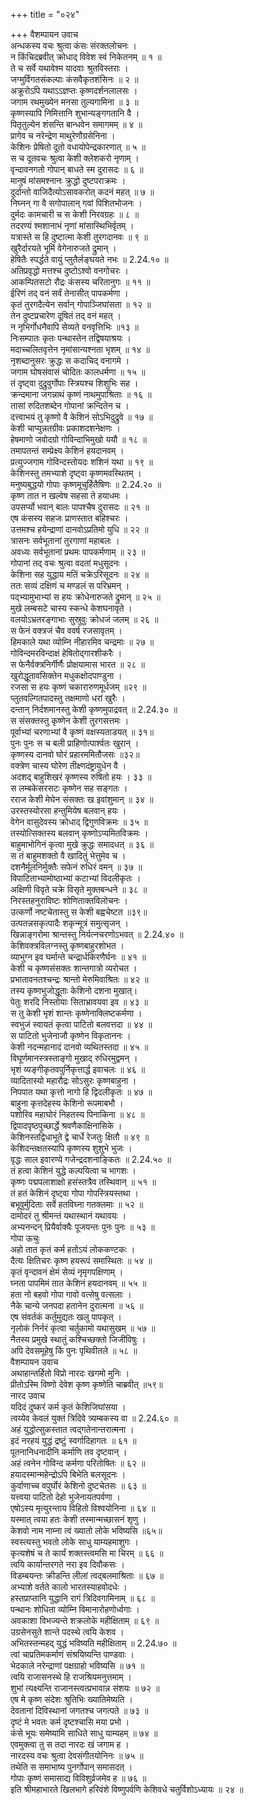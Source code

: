 +++
title = "०२४"

+++
वैशम्पायन उवाच  
अन्धकस्य वचः श्रुत्वा कंसः संरक्तलोचनः ।  
न किंचिदब्रवीत् क्रोधाद् विवेश स्वं निकेतनम् ॥ १ ॥  
ते च सर्वे यथावेश्म यादवाः श्रुतविस्तराः ।  
जग्मुर्विगतसंकल्पाः कंसवैकृतशंसिनः ॥ २ ॥  
अक्रूरोऽपि यथाऽऽज्ञप्तः कृष्णदर्शनलालसः ।  
जगाम रथमुख्येन मनसा तुल्यगामिना ॥ ३ ॥  
कृष्णस्यापि निमित्तानि शुभान्यङ्गगतानि वै ।  
पितृतुल्येन शंसन्ति बान्धवेन समागमम् ॥ ४ ॥  
प्रागेव च नरेन्द्रेण माथुरेणौग्रसेनिना ।  
केशिनः प्रेषितो दूतो वधायोपेन्द्रकारणात् ॥ ५ ॥  
स च दूतवचः श्रुत्वा केशी क्लेशकरो नृणाम् ।  
वृन्दावनगतो गोपान् बाधते स्म दुरासदः ॥ ६ ॥  
मानुषं मांसमश्नानः क्रुद्धो दुष्टपराक्रमः ।  
दुर्दान्तो वाजिदैत्योऽसावकरोत् कदनं महत् ॥ ७ ॥  
निघ्नन् गा वै सगोपालान् गवां पिशितभोजनः ।  
दुर्मदः कामचारी च स केशी निरवग्रहः ॥ ८ ॥  
तदरण्यं श्मशानाभं नृणां मांसास्थिभिर्वृतम् ।  
यत्रास्ते स हि दुष्टात्मा केशी तुरगदानवः ॥ ९ ॥  
खुरैर्दारयते भूमिं वेगेनारुजते द्रुमान् ।  
हेषितैः स्पर्द्धते वायुं प्लुतैर्लङ्घयते नभः ॥ 2.24.१० ॥  
अतिप्रवृद्धो मत्तश्च दुष्टोऽश्वो वनगोचरः ।  
आकम्पितसटो रौद्रः कंसस्य चरितानुगः ॥ ११ ॥  
ईरिणं तद् वनं सर्वं तेनासीत् पापकर्मणा ।  
कृतं तुरगदैत्येन सर्वान् गोपाञ्जिघांसता ॥ १२ ॥  
तेन दुष्टप्रचारेण दूषितं तद् वनं महत् ।  
न नृभिर्गोधनैवापि सेव्यते वनवृत्तिभिः ॥१३ ॥  
निःसम्पातः कृतः पन्थास्तेन तद्विषयाश्रयः ।  
मदाच्चलितवृत्तेन नृमांसान्यश्नता भृशम् ॥ १४ ॥  
नृशब्दानुसरः क्रुद्धः स कदाचिद् वनागमे ।  
जगाम घोषसंवासं चोदितः कालधर्मणा ॥ १५ ॥  
तं दृष्ट्वा दुद्रुवुर्गोपाः स्त्रियश्च शिशुभिः सह ।  
क्रन्दमाना जगन्नाथं कृष्णं नाथमुपाश्रिताः ॥ १६ ॥  
तासां रुदितशब्देन गोपानां क्रन्दितेन च ।  
दत्त्वाभयं तु कृष्णो वै केशिनं सोऽभिदुद्रुवे ॥ १७ ॥  
केशी चाप्युन्नतग्रीवः प्रकाशदशनेक्षणः ।  
हेषमाणो जवोदग्रो गोविन्दाभिमुखो ययौ ॥ १८ ॥  
तमापतन्तं सम्प्रेक्ष्य केशिनं हयदानवम् ।  
प्रत्युज्जगाम गोविन्दस्तोयदः शशिनं यथा ॥ १९ ॥  
केशिनस्तु तमभ्याशे दृष्ट्वा कृष्णमवस्थितम् ।  
मनुष्यबुद्धयो गोपाः कृष्णमूचुर्हितैषिणः ॥ 2.24.२० ॥  
कृष्ण तात न खल्वेष सहसा ते हयाधमः ।  
उपसर्प्यो भवान् बालः पापश्चैष दुरासदः ॥ २१ ॥  
एष कंसस्य सहजः प्राणस्तात बहिश्चरः ।  
उत्तमश्च हयेन्द्राणां दानवोऽप्रतिमो युधि ॥ २२ ॥  
त्रासनः सर्वभूतानां तुरगाणां महाबलः ।  
अवध्यः सर्वभूतानां प्रथमः पापकर्मणाम् ॥ २३ ॥  
गोपानां तद् वचः श्रुत्वा वदतां मधुसूदनः ।  
केशिना सह युद्धाय मतिं चक्रेऽरिसूदनः ॥ २४ ॥  
ततः सव्यं दक्षिणं च मण्डलं स परिभ्रमन् ।  
पद्भ्यामुभाभ्यां स हयः क्रोधेनारुजते द्रुमान् ॥ २५ ॥  
मुखे लम्बसटे चास्य स्कन्धे केशघनावृते ।  
वलयोऽभ्रतरङ्गाभाः सुस्रुवुः क्रोधजं जलम् ॥ २६ ॥  
स फेनं वक्त्रजं चैव ववर्ष रजसावृतम् ।  
हिमकाले यथा व्योम्नि नीहारमिव चन्द्रमाः ॥ २७ ॥  
गोविन्दमरविन्दाक्षं हेषितोद्गारशीकरैः ।  
स फेनैर्वक्त्रनिर्गीर्णैः प्रोक्षयामास भारत ॥ २८ ॥  
खुरोद्धूतावसिक्तेन मधुकक्षोदपाण्डुना ।  
रजसा स हयः कृष्णं चकारारुणमूर्धजम् ॥२९ ॥  
प्लुतवल्गितपादस्तु तक्षमाणो धरां खुरैः ।  
दन्तान् निर्दशमानस्तु केशी कृष्णमुपाद्रवत् ॥ 2.24.३० ॥  
स संसक्तस्तु कृष्णेन केशी तुरगसत्तमः ।  
पूर्वाभ्यां चरणाभ्यां वै कृष्णं वक्षस्यताडयत् ॥ ३१॥  
पुनः पुनः स च बली प्राहिणोत्पार्श्वतः खुरान् ।  
कृष्णस्य दानवो घोरं प्रहारममितौजसः ॥३२॥  
वक्त्रेण चास्य घोरेण तीक्ष्णदंष्ट्रायुधेन वै ।  
अदशद् बाहुशिखरं कृष्णस्य रुषितो हयः । ३३ ॥  
स लम्बकेसरसटः कृष्णेन सह सङ्गतः ।  
रराज केशी मेघेन संसक्तः ख इवांशुमान् ॥ ३४ ॥  
उरस्तस्योरसा हन्तुमियेष बलवान् हयः ।  
वेगेन वासुदेवस्य क्रोधाद् द्विगुणविक्रमः ॥ ३५ ॥  
तस्योत्सिक्तस्य बलवान् कृष्णोऽप्यमितविक्रमः ।  
बाहुमाभोगिनं कृत्वा मुखे क्रुद्धः समादधत् ॥ ३६ ॥  
स तं बाहुमशक्तो वै खादितुं भेत्तुमेव च ।  
दशनैर्मूलनिर्मुक्तैः सफेनं रुधिरं वमन् ॥ ३७ ॥  
विपाटिताभ्यामोष्ठाभ्यां कटाभ्यां विदलीकृतः ।  
अक्षिणी विवृते चक्रे विसृते मुक्तबन्धने ॥ ३८ ॥  
निरस्तहनुराविष्टः शोणिताक्तविलोचनः ।  
उत्कर्णो नष्टचेतास्तु स केशी बह्वचेष्टत ॥३९॥  
उत्पतन्नसकृत्पादैः शकृन्मूत्रं समुत्सृजन् ।  
खिन्नाङ्गरोमा श्रान्तस्तु निर्यत्नचरणोऽभवत् ॥ 2.24.४० ॥  
केशिवक्त्रविलग्नस्तु कृष्णबाहुरशोभत ।  
व्याभुग्न इव घर्मान्ते चन्द्रार्धकिरणैर्घनः ॥ ४१ ॥  
केशी च कृष्णसंसक्तः शान्तगात्रो व्यरोचत ।  
प्रभातावनतश्चन्द्रः श्रान्तो मेरुमिवाश्रितः ॥ ४२ ॥  
तस्य कृष्णभुजोद्धूताः केशिनो दशना मुखात्।  
पेतुः शरदि निस्तोयाः सिताभ्रावयवा इव ॥ ४३ ॥  
स तु केशी भृशं शान्तः कृष्णेनाक्लिष्टकर्मणा ।  
स्वभुजं स्वायतं कृत्वा पाटितो बलवत्तदा ॥ ४४ ॥  
स पाटितो भुजेनाजौ कृष्णेन विकृताननः ।  
केशी नदन्महानादं दानवो व्यथितस्तदा ॥ ४५ ॥  
विघूर्णमानस्त्रस्ताङ्गो मुखाद् रुधिरमुद्वमन् ।  
भृशं व्यङ्गीकृतवपुर्निकृत्तार्द्ध इवाचलः ॥ ४६ ॥  
व्यादितास्यो महारौद्रः सोऽसुरः कृष्णबाहुना ।  
निपपात यथा कृत्तो नागो हि द्विदलीकृतः ॥ ४७ ॥  
बाहुना कृत्तदेहस्य केशिनो रूपमाबभौ ।  
पशोरिव महाघोरं निहतस्य पिनाकिना ॥ ४८ ॥  
द्विपादपृष्ठपुच्छार्द्धे श्रवणैकाक्षिनासिके ।  
केशिनस्तद्विधाभूते द्वे चार्धे रेजतुः क्षितौ ॥ ४९ ॥  
केशिदन्तक्षतस्यापि कृष्णस्य शुशुभे भुजः ।  
वृद्धः साल इवारण्ये गजेन्द्रदशनाङ्कितः ॥ 2.24.५० ॥  
तं हत्वा केशिनं युद्धे कल्पयित्वा च भागशः ।  
कृष्णः पद्मपलाशाक्षो हसंस्तत्रैव तस्थिवान् ॥ ५१ ॥  
तं हतं केशिनं दृष्ट्वा गोपा गोपस्त्रियस्तथा ।  
बभूवुर्मुदिताः सर्वे हतविघ्ना गतक्लमाः ॥ ५२ ॥  
दामोदरं तु श्रीमन्तं यथास्थानं यथावयः ।  
अभ्यनन्दन् प्रियैर्वाक्यैः पूजयन्तः पुनः पुनः ॥ ५३ ॥  
गोपा ऊचुः  
अहो तात कृतं कर्म हतोऽयं लोककण्टकः ।  
दैत्यः क्षितिचरः कृष्ण हयरूपं समास्थितः ॥ ५४ ॥  
कृतं वृन्दावनं क्षेमं सेव्यं नृमृगपक्षिणाम् ।  
घ्नता पापमिमं तात केशिनं हयदानवम् ॥ ५५ ॥  
हता नो बहवो गोपा गावो वत्सेषु वत्सलाः ।  
नैके चान्ये जनपदा हतानेन दुरात्मना ॥ ५६ ॥  
एष संवर्तकं कर्तुमुद्यतः खलु पापकृत् ।  
नृलोकं निर्नरं कृत्वा चर्तुकामो यथासुखम् ॥ ५७ ॥  
नैतस्य प्रमुखे स्थातुं कश्चिच्छक्तो जिजीविषुः ।  
अपि देवसमूहेषु किं पुनः पृथिवीतले ॥ ५८ ॥  
वैशम्पायन उवाच  
अथाहान्तर्हितो विप्रो नारदः खगमो मुनिः ।  
प्रीतोऽस्मि विष्णो देवेश कृष्ण कृष्णेति चाब्रवीत् ॥५९॥  
नारद उवाच  
यदिदं दुष्करं कर्म कृतं केशिजिघांसया ।  
त्वय्येव केवलं युक्तं त्रिदिवे त्र्यम्बकस्य वा ॥ 2.24.६० ॥  
अहं युद्धोत्सुकस्तात त्वद्गतेनान्तरात्मना ।  
इदं नरहयं युद्धं द्रष्टुं स्वर्गादिहागतः ॥ ६१ ॥  
पूतनानिधनादीनि कर्माणि तव दृष्टवान् ।  
अहं त्वनेन गोविन्द कर्मणा परितोषितः ॥ ६२ ॥  
हयादस्मान्महेन्द्रोऽपि बिभेति बलसूदनः ।  
कुर्वाणाच्च वपुर्घोरं केशिनो दुष्टचेतसः ॥ ६३ ॥  
यत्त्वया पाटितो देहो भुजेनायतपर्वणा ।  
एषोऽस्य मृत्युरन्ताय विहितो विश्वयोनिना ॥ ६४ ॥  
यस्मात् त्वया हतः केशी तस्मान्मच्छासनं शृणु ।  
केशवो नाम नाम्ना त्वं ख्यातो लोके भविष्यसि ॥६५॥  
स्वस्त्यस्तु भवतो लोके साधु याम्यहमाशुगः ।  
कृत्यशेषं च ते कार्यं शक्तस्त्वमसि मा चिरम् ॥ ६६ ॥  
त्वयि कार्यान्तरगते नरा इव दिवौकसः ।  
विडम्बयन्तः क्रीडन्ति लीलां त्वद्बलमाश्रिताः ॥ ६७ ॥  
अभ्याशे वर्तते कालो भारतस्याहवोदधेः ।  
हस्तप्राप्तानि युद्धानि रागं त्रिदिवगामिनाम् ॥ ६८ ॥  
पन्थानः शोधिता व्योम्नि विमानारोहणोर्ध्वगाः ।  
अवकाशा विभज्यन्ते शक्रलोके महीक्षिताम् ॥ ६९ ॥  
उग्रसेनसुते शान्ते पदस्थे त्वयि केशव ।  
अभितस्तन्महद् युद्धं भविष्यति महीक्षिताम् ॥ 2.24.७० ॥  
त्वां चाप्रतिमकर्माणं संश्रयिष्यन्ति पाण्डवाः ।  
भेदकाले नरेन्द्राणां पक्षग्राहो भविष्यसि ॥ ७१ ॥  
त्वयि राजासनस्थे हि राजश्रियमनुत्तमाम् ।  
शुभां त्यक्ष्यन्ति राजानस्त्वत्प्रभावान्न संशयः ॥ ७२ ॥  
एष मे कृष्ण संदेशः श्रुतिभिः ख्यातिमेष्यति ।  
देवतानां दिविस्थानां जगतश्च जगत्पते ॥ ७३ ॥  
दृष्टं मे भवतः कर्म दृष्टश्चासि मया प्रभो ।  
कंसे भूयः समेष्यामि साधिते साधु याम्यहम् ॥ ७४ ॥  
एवमुक्त्वा तु स तदा नारदः खं जगाम ह ।  
नारदस्य वचः श्रुत्वा देवसंगीतयोनिनः ॥ ७५ ॥  
तथेति स समाभाष्य पुनर्गोपान् समासदत् ।  
गोपाः कृष्णं समासाद्य विविशुर्व्रजमेव ह ॥ ७६ ॥  
इति श्रीमहाभारते खिलभागे हरिवंशे विष्णुपर्वणि केशिवधे चतुर्विशोऽध्यायः ॥ २४ ॥